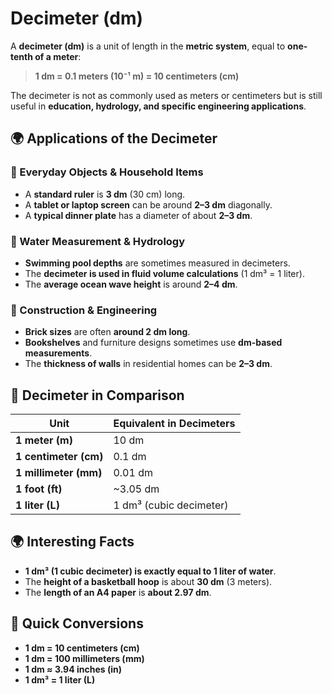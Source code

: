 # Decimeter (dm)

A **decimeter (dm)** is a unit of length in the **metric system**, equal to **one-tenth of a meter**:

> **1 dm = 0.1 meters (10⁻¹ m) = 10 centimeters (cm)**

The decimeter is not as commonly used as meters or centimeters but is still useful in **education, hydrology, and specific engineering applications**.

## 🌍 Applications of the Decimeter

### **🔹 Everyday Objects & Household Items**
- A **standard ruler** is **3 dm** (30 cm) long.
- A **tablet or laptop screen** can be around **2–3 dm** diagonally.
- A **typical dinner plate** has a diameter of about **2–3 dm**.

### **🔹 Water Measurement & Hydrology**
- **Swimming pool depths** are sometimes measured in decimeters.
- The **decimeter is used in fluid volume calculations** (1 dm³ = 1 liter).
- The **average ocean wave height** is around **2–4 dm**.

### **🔹 Construction & Engineering**
- **Brick sizes** are often **around 2 dm long**.
- **Bookshelves** and furniture designs sometimes use **dm-based measurements**.
- The **thickness of walls** in residential homes can be **2–3 dm**.

## 📏 Decimeter in Comparison

| Unit | Equivalent in Decimeters |
|------|-------------------------|
| **1 meter (m)** | 10 dm |
| **1 centimeter (cm)** | 0.1 dm |
| **1 millimeter (mm)** | 0.01 dm |
| **1 foot (ft)** | ~3.05 dm |
| **1 liter (L)** | 1 dm³ (cubic decimeter) |

## 🌍 Interesting Facts
- **1 dm³ (1 cubic decimeter) is exactly equal to 1 liter of water**.
- The **height of a basketball hoop** is about **30 dm** (3 meters).
- The **length of an A4 paper** is **about 2.97 dm**.

## 🔄 Quick Conversions
- **1 dm = 10 centimeters (cm)**
- **1 dm = 100 millimeters (mm)**
- **1 dm ≈ 3.94 inches (in)**
- **1 dm³ = 1 liter (L)**
